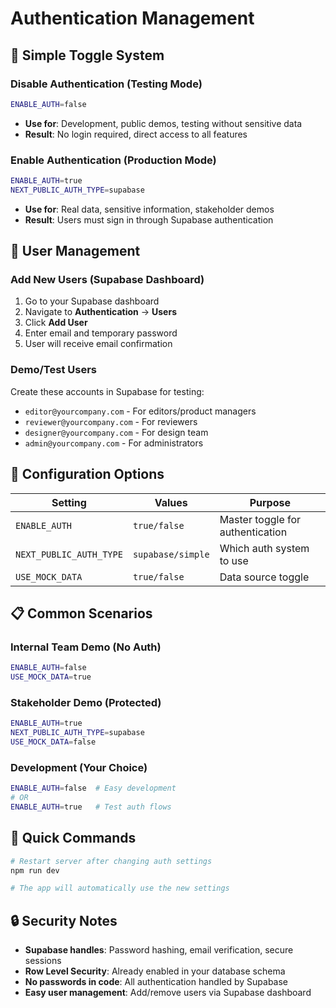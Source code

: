 # Authentication Management

## 🔐 Simple Toggle System

### Disable Authentication (Testing Mode)

```bash
ENABLE_AUTH=false
```

- **Use for**: Development, public demos, testing without sensitive data
- **Result**: No login required, direct access to all features

### Enable Authentication (Production Mode)

```bash
ENABLE_AUTH=true
NEXT_PUBLIC_AUTH_TYPE=supabase
```

- **Use for**: Real data, sensitive information, stakeholder demos
- **Result**: Users must sign in through Supabase authentication

## 👥 User Management

### Add New Users (Supabase Dashboard)

1. Go to your Supabase dashboard
2. Navigate to **Authentication** → **Users**
3. Click **Add User**
4. Enter email and temporary password
5. User will receive email confirmation

### Demo/Test Users

Create these accounts in Supabase for testing:

- `editor@yourcompany.com` - For editors/product managers
- `reviewer@yourcompany.com` - For reviewers
- `designer@yourcompany.com` - For design team
- `admin@yourcompany.com` - For administrators

## 🔧 Configuration Options

| Setting                 | Values            | Purpose                          |
| ----------------------- | ----------------- | -------------------------------- |
| `ENABLE_AUTH`           | `true/false`      | Master toggle for authentication |
| `NEXT_PUBLIC_AUTH_TYPE` | `supabase/simple` | Which auth system to use         |
| `USE_MOCK_DATA`         | `true/false`      | Data source toggle               |

## 📋 Common Scenarios

### Internal Team Demo (No Auth)

```bash
ENABLE_AUTH=false
USE_MOCK_DATA=true
```

### Stakeholder Demo (Protected)

```bash
ENABLE_AUTH=true
NEXT_PUBLIC_AUTH_TYPE=supabase
USE_MOCK_DATA=false
```

### Development (Your Choice)

```bash
ENABLE_AUTH=false  # Easy development
# OR
ENABLE_AUTH=true   # Test auth flows
```

## 🚀 Quick Commands

```bash
# Restart server after changing auth settings
npm run dev

# The app will automatically use the new settings
```

## 🔒 Security Notes

- **Supabase handles**: Password hashing, email verification, secure sessions
- **Row Level Security**: Already enabled in your database schema
- **No passwords in code**: All authentication handled by Supabase
- **Easy user management**: Add/remove users via Supabase dashboard
